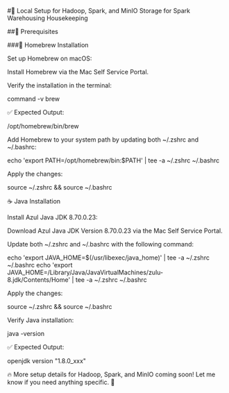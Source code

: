 #🚀 Local Setup for Hadoop, Spark, and MinIO Storage for Spark Warehousing Housekeeping

##📌 Prerequisites

###🍺 Homebrew Installation

Set up Homebrew on macOS:

Install Homebrew via the Mac Self Service Portal.

Verify the installation in the terminal:

command -v brew

✅ Expected Output:

/opt/homebrew/bin/brew

Add Homebrew to your system path by updating both ~/.zshrc and ~/.bashrc:

echo 'export PATH=/opt/homebrew/bin:$PATH' | tee -a ~/.zshrc ~/.bashrc

Apply the changes:

source ~/.zshrc && source ~/.bashrc

☕ Java Installation

Install Azul Java JDK 8.70.0.23:

Download Azul Java JDK Version 8.70.0.23 via the Mac Self Service Portal.

Update both ~/.zshrc and ~/.bashrc with the following command:

echo 'export JAVA_HOME=$(/usr/libexec/java_home)' | tee -a ~/.zshrc ~/.bashrc
echo 'export JAVA_HOME=/Library/Java/JavaVirtualMachines/zulu-8.jdk/Contents/Home' | tee -a ~/.zshrc ~/.bashrc

Apply the changes:

source ~/.zshrc && source ~/.bashrc

Verify Java installation:

java -version

✅ Expected Output:

openjdk version "1.8.0_xxx"

🔥 More setup details for Hadoop, Spark, and MinIO coming soon! Let me know if you need anything specific. 🚀


